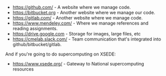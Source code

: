 * <https://github.com/> - A website where we manage code.
* <https://bitbucket.org> - Another website where we manage our code.
* <https://gitlab.com/> - Another website where we manage code.
* <https://www.mendeley.com/> - Where we manage references and reading assignments.
* <https://drive.google.com> - Storage for images, large files, etc
* <https://cmelab.slack.com/> - Team communication that's integrated into github/bitbucket/gitlab.

And if you're going to do supercomputing on XSEDE:

* <https://www.xsede.org/> - Gateway to National supercomputing resources
